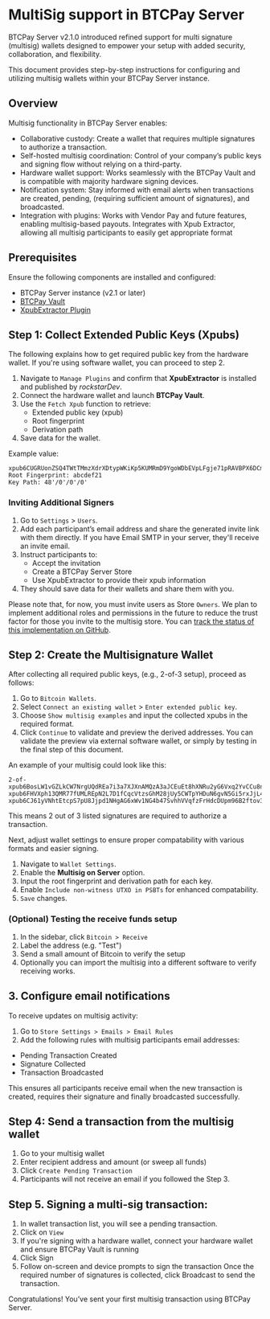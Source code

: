 # MultiSig support in BTCPay Server

BTCPay Server v2.1.0 introduced refined support for multi signature (multisig) wallets designed to empower your setup with added security, collaboration, and flexibility.

This document provides step-by-step instructions for configuring and utilizing multisig wallets within your BTCPay Server instance.

## Overview

Multisig functionality in BTCPay Server enables:

- Collaborative custody: Create a wallet that requires multiple signatures to authorize a transaction.
- Self-hosted multisig coordination:  Control of your company’s public keys and signing flow without relying on a third-party.
- Hardware wallet support: Works seamlessly with the BTCPay Vault and is compatible with majority hardware signing devices. 
- Notification system: Stay informed with email alerts when transactions are created, pending, (requiring sufficient amount of signatures), and broadcasted.
- Integration with plugins: Works with Vendor Pay and future features, enabling multisig-based payouts. Integrates with Xpub Extractor, allowing all multisig participants to easily get appropriate format

## Prerequisites

Ensure the following components are installed and configured:

- BTCPay Server instance (v2.1 or later)
- [BTCPay Vault](https://github.com/btcpayserver/BTCPayServer.Vault)
- [XpubExtractor Plugin](https://github.com/btcpayserver/BTCPayServer.Plugins.XpubExtractor)

## Step 1: Collect Extended Public Keys (Xpubs)

The following explains how to get required public key from the hardware wallet. If you're using software wallet, you can proceed to step 2.

1. Navigate to `Manage Plugins` and confirm that **XpubExtractor** is installed and published by *rockstarDev*.
2. Connect the hardware wallet and launch **BTCPay Vault**.
3. Use the `Fetch Xpub` function to retrieve:
   - Extended public key (xpub)
   - Root fingerprint
   - Derivation path
4. Save data for the wallet.

Example value:

```
xpub6CUGRUonZSQ4TWtTMmzXdrXDtypWKiKp5KUMRmD9YgoWDbEVpLFgje71pRAVBPX6DCmV9HNTLr8GHqKZANvNcFpSZe3kiKsH5Ej7ApG1NVDK
Root Fingerprint: abcdef21
Key Path: 48'/0'/0'/0'
```
### Inviting Additional Signers

1. Go to `Settings` > `Users`.
2. Add each participant’s email address and share the generated invite link with them directly. If you have Email SMTP in your server, they'll receive an invite email.
3. Instruct participants to:
   - Accept the invitation
   - Create a BTCPay Server Store
   - Use XpubExtractor to provide their xpub information
4. They should save data for their wallets and share them with you.

Please note that, for now, you must invite users as Store `Owners`. We plan to implement additional roles and permissions in the future to reduce the trust factor for those you invite to the multisig store. You can [track the status of this implementation on GitHub](https://github.com/btcpayserver/btcpayserver/issues/6651).

## Step 2: Create the Multisignature Wallet

After collecting all required public keys, (e.g., 2-of-3 setup), proceed as follows:

1. Go to `Bitcoin Wallets`.
2. Select `Connect an existing wallet` > `Enter extended public key`.
3. Choose `Show multisig examples` and input the collected xpubs in the required format.
4. Click `Continue` to validate and preview the derived addresses. You can validate the preview via external software wallet, or simply by testing in the final step of this document.

An example of your multisig could look like this:

```
2-of-xpub6BosLW1vGZLkCW7NrgUQdREa7i3a7XJXnAMQzA3aJCEuEt8hXNRu2yG6Vxq2YvCCu8n2eUpZhVz5Zw3eQro2d5Wq8UdD2qhM1YG4ZcnC3kYd-xpub6FHVXph13QMR77fUMLREpN2L7D1fCqcVtzsGhM28jUy5CWTpYHDuN6gvN5Gi5rxJjL45AgXLhSzE27AHZkDwKZgTYaUmYc9rBoF2tuAgf6M-xpub6CJ61yVNhtEtcpS7pU8Jjpd1NHgAG6xWv1NG4b47SvhhVVqfzFrHdcDUpm96B2ftov3qd5uoy6b7bEVcdxQwK6R7T5ndJP8vTWTdS6RBn7Jr
```

This means 2 out of 3 listed signatures are required to authorize a transaction. 

Next, adjust wallet settings to ensure proper compatability with various formats and easier signing.

1. Navigate to `Wallet Settings`.
2. Enable the **Multisig on Server** option.
3. Input the root fingerprint and derivation path for each key.
4. Enable `Include non-witness UTXO in PSBTs` for enhanced compatability.
5. `Save` changes.

### (Optional) Testing the receive funds setup

1. In the sidebar, click `Bitcoin > Receive`
2. Label the address (e.g. "Test")
3. Send a small amount of Bitcoin to verify the setup
4. Optionally you can import the multisig into a different software to verify receiving works.

## 3. Configure email notifications

To receive updates on multisig activity:

1. Go to `Store Settings > Emails > Email Rules`
2. Add the following rules with multisig participants email addresses:
- Pending Transaction Created
- Signature Collected
- Transaction Broadcasted

This ensures all participants receive email when the new transaction is created, requires their signature and finally broadcasted successfully.
## Step 4: Send a transaction from the multisig wallet

1. Go to your multisig wallet
2. Enter recipient address and amount (or sweep all funds)
3. Click `Create Pending Transaction`
4. Participants will not receive an email if you followed the Step 3.

## Step 5. Signing a multi-sig transaction:
1. In wallet transaction list, you will see a pending transaction.
2. Click on `View`
3.  If you're signing with a hardware wallet, connect your hardware wallet and ensure BTCPay Vault is running
4. Click Sign
5. Follow on-screen and device prompts to sign the transaction
Once the required number of signatures is collected, click Broadcast to send the transaction.

Congratulations! You’ve sent your first multisig transaction using BTCPay Server.